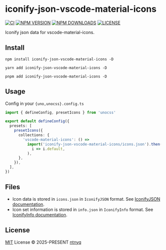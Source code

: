 # iconify-json-vscode-material-icons

[![CI](https://github.com/ntnyq/iconify-json-vscode-material-icons/workflows/CI/badge.svg)](https://github.com/ntnyq/iconify-json-vscode-material-icons/actions)
[![NPM VERSION](https://img.shields.io/npm/v/iconify-json-vscode-material-icons.svg)](https://www.npmjs.com/package/iconify-json-vscode-material-icons)
[![NPM DOWNLOADS](https://img.shields.io/npm/dy/iconify-json-vscode-material-icons.svg)](https://www.npmjs.com/package/iconify-json-vscode-material-icons)
[![LICENSE](https://img.shields.io/github/license/ntnyq/iconify-json-vscode-material-icons.svg)](https://github.com/ntnyq/iconify-json-vscode-material-icons/blob/main/LICENSE)

Iconify json data for vscode-material-icons.

## Install

```shell
npm install iconify-json-vscode-material-icons -D
```

```shell
yarn add iconify-json-vscode-material-icons -D
```

```shell
pnpm add iconify-json-vscode-material-icons -D
```

## Usage

Config in your `{uno,unocss}.config.ts`

```ts
import { defineConfig, presetIcons } from 'unocss'

export default defineConfig({
  presets: [
    presetIcons({
      collections: {
        'vscode-material-icons': () =>
          import('iconify-json-vscode-material-icons/icons.json').then(
            i => i.default,
          ),
      },
    }),
  ],
})
```

## Files

- Icon data is stored in `icons.json` in `IconifyJSON` format. See [IconifyJSON documentation](https://docs.iconify.design/types/iconify-json.html).
- Icon set information is stored in `info.json` in `IconifyInfo` format. See [IconifyInfo documentation](https://docs.iconify.design/types/iconify-info.html).

## License

[MIT](./LICENSE) License © 2025-PRESENT [ntnyq](https://github.com/ntnyq)
